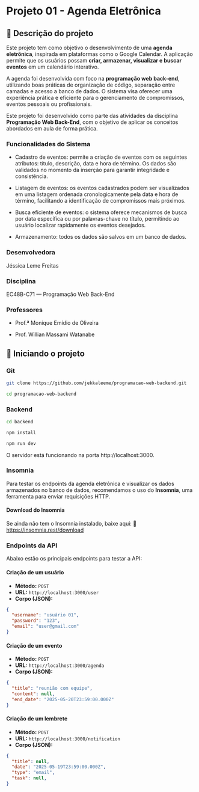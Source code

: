 # Projeto 01 - Agenda Eletrônica

## 🔗 Descrição do projeto
Este projeto tem como objetivo o desenvolvimento de uma **agenda eletrônica**, inspirada em plataformas como o Google Calendar. A aplicação permite que os usuários possam **criar, armazenar, visualizar e buscar eventos** em um calendário interativo.

A agenda foi desenvolvida com foco na **programação web back-end**, utilizando boas práticas de organização de código, separação entre camadas e acesso a banco de dados. O sistema visa oferecer uma experiência prática e eficiente para o gerenciamento de compromissos, eventos pessoais ou profissionais.

Este projeto foi desenvolvido como parte das atividades da disciplina **Programação Web Back-End**, com o objetivo de aplicar os conceitos abordados em aula de forma prática.

### Funcionalidades do Sistema
- Cadastro de eventos: permite a criação de eventos com os seguintes atributos: título, descrição, data e hora de término. Os dados são validados no momento da inserção para garantir integridade e consistência.

- Listagem de eventos: os eventos cadastrados podem ser visualizados em uma listagem ordenada cronologicamente pela data e hora de término, facilitando a identificação de compromissos mais próximos.

- Busca eficiente de eventos: o sistema oferece mecanismos de busca por data específica ou por palavras-chave no título, permitindo ao usuário localizar rapidamente os eventos desejados.

- Armazenamento: todos os dados são salvos em um banco de dados.

### Desenvolvedora
Jéssica Leme Freitas

### Disciplina
EC48B-C71 — Programação Web Back-End

### Professores
- Prof.ª Monique Emídio de Oliveira

- Prof. Willian Massami Watanabe

## 🔗 Iniciando o projeto

### Git
```bash
git clone https://github.com/jekkaleeme/programacao-web-backend.git

cd programacao-web-backend
```

### Backend
```bash
cd backend

npm install

npm run dev
```
O servidor está funcionando na porta http://localhost:3000.

### Insomnia

Para testar os endpoints da agenda eletrônica e visualizar os dados armazenados no banco de dados, recomendamos o uso do **Insomnia**, uma ferramenta para enviar requisições HTTP.

####  Download do Insomnia

Se ainda não tem o Insomnia instalado, baixe aqui: 🔗 https://insomnia.rest/download

### Endpoints da API

Abaixo estão os principais endpoints para testar a API:

#### Criação de um usuário

- **Método:** `POST`
- **URL:** `http://localhost:3000/user`
- **Corpo (JSON):**
```json
{
  "username": "usuário 01",
  "password": "123",
  "email": "user@gmail.com"
}
```

#### Criação de um evento

- **Método:** `POST`
- **URL:** `http://localhost:3000/agenda`
- **Corpo (JSON):**
```json
{
  "title": "reunião com equipe",
  "content": null,
  "end_date": "2025-05-20T23:59:00.000Z"
}
```

#### Criação de um lembrete

- **Método:** `POST`
- **URL:** `http://localhost:3000/notification`
- **Corpo (JSON):**
```json
{
  "title": null,
  "date": "2025-05-19T23:59:00.000Z",
  "type": "email",
  "task": null,
}
```